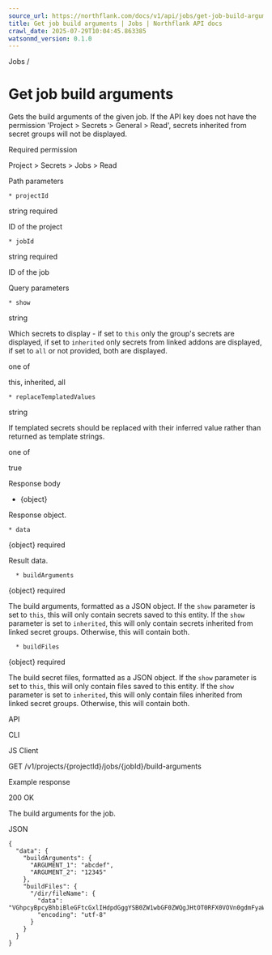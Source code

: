 ```yaml
---
source_url: https://northflank.com/docs/v1/api/jobs/get-job-build-arguments
title: Get job build arguments | Jobs | Northflank API docs
crawl_date: 2025-07-29T10:04:45.863385
watsonmd_version: 0.1.0
---
```


Jobs / 

# Get job build arguments

Gets the build arguments of the given job. If the API key does not have the permission 'Project > Secrets > General > Read', secrets inherited from secret groups will not be displayed.

Required permission

Project > Secrets > Jobs > Read

Path parameters

    * projectId

string required

ID of the project

    * jobId

string required

ID of the job




Query parameters

    * show

string

Which secrets to display - if set to `this` only the group's secrets are displayed, if set to `inherited` only secrets from linked addons are displayed, if set to `all` or not provided, both are displayed.

one of

this, inherited, all

    * replaceTemplatedValues

string

If templated secrets should be replaced with their inferred value rather than returned as template strings.

one of

true




Response body

  * {object}

Response object.

    * data

{object} required

Result data.

      * buildArguments

{object} required

The build arguments, formatted as a JSON object. If the `show` parameter is set to `this`, this will only contain secrets saved to this entity. If the `show` parameter is set to `inherited`, this will only contain secrets inherited from linked secret groups. Otherwise, this will contain both.

      * buildFiles

{object} required

The build secret files, formatted as a JSON object. If the `show` parameter is set to `this`, this will only contain files saved to this entity. If the `show` parameter is set to `inherited`, this will only contain files inherited from linked secret groups. Otherwise, this will contain both.




API

CLI

JS Client

GET /v1/projects/{projectId}/jobs/{jobId}/build-arguments

Example response

200 OK

The build arguments for the job.

JSON
    
    
    {
      "data": {
        "buildArguments": {
          "ARGUMENT_1": "abcdef",
          "ARGUMENT_2": "12345"
        },
        "buildFiles": {
          "/dir/fileName": {
            "data": "VGhpcyBpcyBhbiBleGFtcGxlIHdpdGggYSB0ZW1wbGF0ZWQgJHtOT0RFX0VOVn0gdmFyaWFibGU=",
            "encoding": "utf-8"
          }
        }
      }
    }